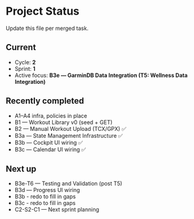 # Project Status

Update this file per merged task.

## Current
- Cycle: **2**
- Sprint: **1**
- Active focus: **B3e — GarminDB Data Integration (T5: Wellness Data Integration)**

## Recently completed
- A1–A4 infra, policies in place
- B1 — Workout Library v0 (seed + GET)
- B2 — Manual Workout Upload (TCX/GPX) ✅
- B3a — State Management Infrastructure ✅
- B3b — Cockpit UI wiring ✅
- B3c — Calendar UI wiring ✅

## Next up
- B3e-T6 — Testing and Validation (post T5)
- B3d — Progress UI wiring
- B3b - redo to fill in gaps
- B3c - redo to fill in gaps
- C2-S2-C1 — Next sprint planning